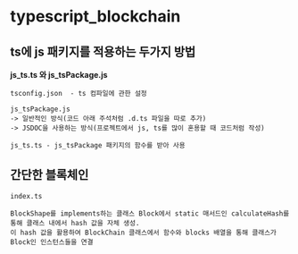 # typescript_blockchain

## ts에 js 패키지를 적용하는 두가지 방법

**js_ts.ts 와 js_tsPackage.js**

```
tsconfig.json  - ts 컴파일에 관한 설정

js_tsPackage.js
-> 일반적인 방식(코드 아래 주석처럼 .d.ts 파일을 따로 추가)
-> JSDOC을 사용하는 방식(프로젝트에서 js, ts를 많이 혼용할 때 코드처럼 작성)

js_ts.ts - js_tsPackage 패키지의 함수를 받아 사용
```

## 간단한 블록체인

```
index.ts

BlockShape를 implements하는 클래스 Block에서 static 매서드인 calculateHash를 통해 클래스 내에서 hash 값을 자체 생성.
이 hash 값을 활용하여 BlockChain 클래스에서 함수와 blocks 배열을 통해 클래스가 Block인 인스턴스들을 연결
```